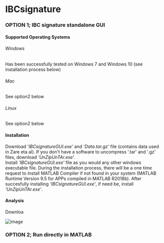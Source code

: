 # IBCsignature

### OPTION 1; IBC signature standalone GUI
#### Supported Operating Systems
###### Windows
Has been successfully tested on Windows 7 and Windows 10 (see installation process below)
###### Mac
See option2 below
###### Linux
See option2 below

#### Installation
Download *'IBCsignatureGUI.exe'* and *'Data.tar.gz'* file (contains data used in Zare eta al). If you don't have a software to uncompress '.tar' and '.gz' files, download *'UnZipUnTAr.exe'*.  
Install *'IBCsignatureGUI.exe'* file as you would any other windows executable file. During the installation process, there will be a one time request to install MATLAB Compiler if not found in your system (MATLAB Runtime Version 9.5 for APPs compiled in MATLAB R2018b). After succesfully installing *'IBCsignatureGUI.exe'*, if need be, install *'UnZipUnTAr.exe'*.  
#### Analysis
Downloa
 
![image](https://user-images.githubusercontent.com/68044059/128934089-49080c28-2775-40e6-b32e-f4e2091f044e.png)


### OPTION 2; Run directly in MATLAB
